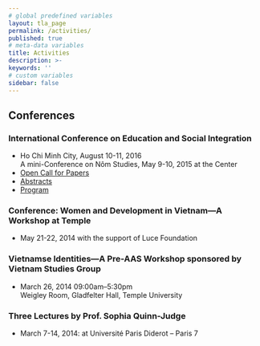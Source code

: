 ```yaml
---
# global predefined variables
layout: tla_page
permalink: /activities/
published: true
# meta-data variables
title: Activities
description: >-
keywords: ''
# custom variables
sidebar: false
---
```

## Conferences 

### International Conference on Education and Social Integration
- Ho Chi Minh City, August 10-11, 2016<br>
A mini-Conference on Nôm Studies, May 9-10, 2015 at the Center<br>
- [Open Call for Papers](https://liberalarts.temple.edu/sites/liberalarts/files/OPEN%20CALL%20FOR%20PAPERS.pdf)
- [Abstracts]()
- [Program]()

### Conference: Women and Development in Vietnam—A Workshop at Temple
- May 21-22, 2014 with the support of Luce Foundation<br>

### Vietnamse Identities—A Pre-AAS Workshop sponsored by Vietnam Studies Group
- March 26, 2014 09:00am–5:30pm<br>
Weigley Room, Gladfelter Hall, Temple University<br>

### Three Lectures by Prof. Sophia Quinn-Judge<br>
- March 7-14, 2014: at Université Paris Diderot – Paris 7<br>


